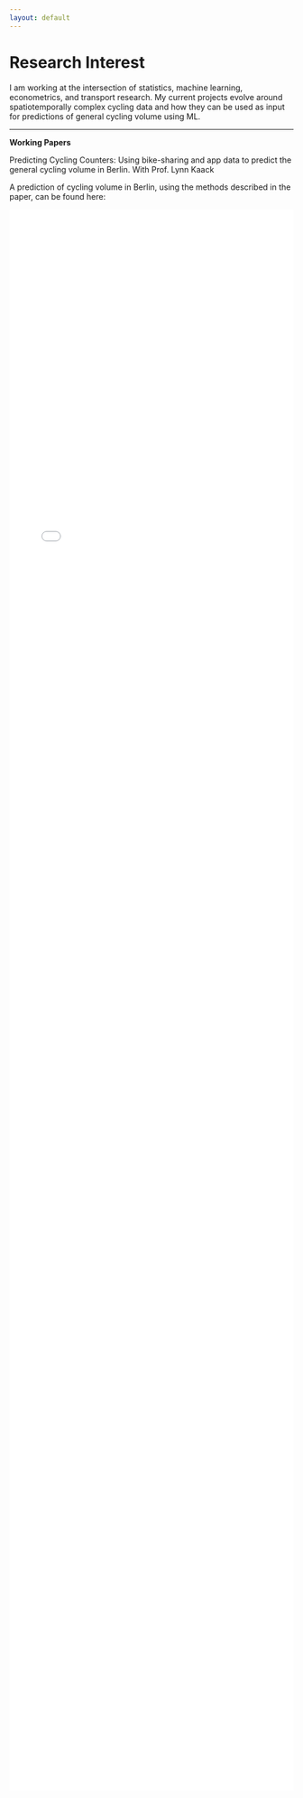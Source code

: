 ```yaml
---
layout: default
---
```

# Research Interest
I am working at the intersection of statistics, machine learning, econometrics, and transport research. My current projects evolve around spatiotemporally complex cycling data and how they can be used as input for predictions of general cycling volume using ML.

-----------------------------------
**Working Papers**

Predicting Cycling Counters: Using bike-sharing and app data to predict the general cycling volume in Berlin. With Prof. Lynn Kaack

A prediction of cycling volume in Berlin, using the methods described in the paper, can be found here: 

<iframe src="assets/heatmap_with_time_hourly.html" style="width: 100%; max-width: 1000px; height: 70vh; border: none; pointer-events: none;"></iframe>



